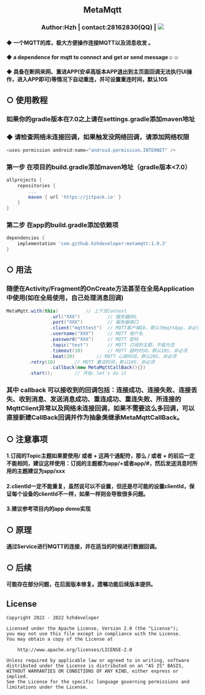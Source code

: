 ## <p align="center"> MetaMqtt</p>
### <p align="center"> Author:Hzh | contact:28162830(QQ) | [![](https://jitpack.io/v/hzhdeveloper/metamqtt.svg)](https://jitpack.io/#hzhdeveloper/metamqtt)</p>
#### ◆ 一个MQTT的库，极大方便操作连接MQTT以及消息收发 。
#### ◆ a dependence for mqtt to connect and get or send message☺☺
#### ◆ 具备在断网来网、重进APP(安卓高版本APP退出到主页面回调无法执行UI操作，进入APP即可)等情况下自动重连，并可设置重连时间，默认10S


## ○ 使用教程
### 如果你的gradle版本在7.0之上请在settings.gradle添加maven地址
### ◆ 请检查网络未连接回调，如果触发没网络回调，请添加网络权限
```Java
<uses-permission android:name="android.permission.INTERNET" />
```
### 第一步 在项目的build.gradle添加maven地址（gradle版本<7.0）
```Groovy
allprojects {
	repositories {
		...
		maven { url 'https://jitpack.io' }
	}
}
```
### 第二步 在app的build.gradle添加依赖项
```Groovy
dependencies {
	implementation 'com.github.hzhdeveloper:metamqtt:1.0.3'
}

```
## ○ 用法
### 随便在Activity/Fragment的OnCreate方法甚至在全局Application中使用(如在全局使用，自己处理消息回调)
```Java
MetaMqtt.with(this)			 // 上下文Context
                .url("XXX") 		 // 服务器URL
                .port("XXX")		 // 服务器端口
                .client("mqtttest")	 // MQTT客户端ID，默认为mqttApp，非必须，但多端不能重复，否则导致无限重连
                .username("XXX")	 // MQTT 用户名
                .password("XXX")	 // MQTT 密码
                .topic("test")		 // MQTT 订阅的主题，不能为空
                .timeout(10)		 // MQTT 超时时间，默认10S，非必须
                .beat(20)		 // MQTT 心跳时间，默认20S，非必须
		.retry(10)		 // MQTT 重试时间，默认10S，非必须
                .callback(new MetaMqttCallBack(){})
		.start();		 // 开始，let's do it
```
### 其中 callback 可以接收到的回调包括：连接成功、连接失败、连接丢失、收到消息、发送消息成功、重连成功、重连失败、所连接的MqttClient异常以及网络未连接回调，如果不需要这么多回调，可以直接新建CallBack回调并作为抽象类继承MetaMqttCallBack。
## ○ 注意事项
#### 1.订阅的Topic主题如果要使用/ 或者 + 这两个通配符，那么 / 或者 + 的前后一定不能相同，建议这样使用：订阅的主题都为app/+或者app/#，然后发送消息时所用的主题建议为app/xxx
#### 2.clientId一定不能重复，虽然说可以不设置，但还是尽可能的设置clientId，保证每个设备的clientId不一样，如果一样则会导致很多问题。
#### 3.建议参考项目内的app demo实现
## ○ 原理
#### 通过Service进行MQTT的连接，并在适当的时侯进行数据回调。
## ○ 后续
#### 可能存在部分问题，在后面版本修复。遗嘱功能后续版本提供。
## License
```
Copyright 2022 - 2022 hzhdeveloper

Licensed under the Apache License, Version 2.0 (the "License");
you may not use this file except in compliance with the License.
You may obtain a copy of the License at

    http://www.apache.org/licenses/LICENSE-2.0

Unless required by applicable law or agreed to in writing, software
distributed under the License is distributed on an "AS IS" BASIS,
WITHOUT WARRANTIES OR CONDITIONS OF ANY KIND, either express or implied.
See the License for the specific language governing permissions and
limitations under the License.
```
